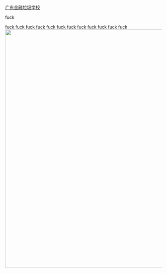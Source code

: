 <body>
<a href="http://www.gduf.edu.cn/" target="new">广东金融垃圾学校 </a>
  <p>fuck</p>
fuck
fuck
fuck
fuck
fuck
fuck
fuck
fuck
fuck
fuck
fuck
fuck
<img src=" https://kyngb.github.io/kyngb/Chrysanthemum.jpg" width="1024" height="768" />
</body>
